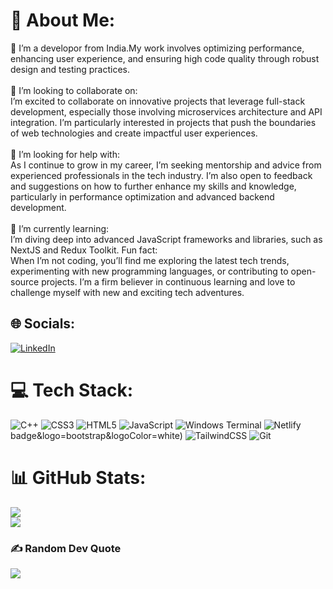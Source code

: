 # 💫 About Me:
🔭 I’m a developor from India.My work involves optimizing performance, enhancing user experience, and ensuring high code quality through robust design and testing practices.<br><br>👯 I’m looking to collaborate on:<br>I’m excited to collaborate on innovative projects that leverage full-stack development, especially those involving microservices architecture and API integration. I’m particularly interested in projects that push the boundaries of web technologies and create impactful user experiences.<br><br>🤝 I’m looking for help with:<br>As I continue to grow in my career, I’m seeking mentorship and advice from experienced professionals in the tech industry. I’m also open to feedback and suggestions on how to further enhance my skills and knowledge, particularly in performance optimization and advanced backend development.<br><br>🌱 I’m currently learning:<br>I’m diving deep into advanced JavaScript frameworks and libraries, such as NextJS and Redux Toolkit. Fun fact:<br>When I’m not coding, you’ll find me exploring the latest tech trends, experimenting with new programming languages, or contributing to open-source projects. I’m a firm believer in continuous learning and love to challenge myself with new and exciting tech adventures.


## 🌐 Socials:
 [![LinkedIn](https://img.shields.io/badge/LinkedIn-%230077B5.svg?logo=linkedin&logoColor=white)]((https://www.linkedin.com/in/priya-darshini-nagar-25648124b)) 

# 💻 Tech Stack:
![C++](https://img.shields.io/badge/c++-%2300599C.svg?style=for-the-badge&logo=c%2B%2B&logoColor=white) ![CSS3](https://img.shields.io/badge/css3-%231572B6.svg?style=for-the-badge&logo=css3&logoColor=white) ![HTML5](https://img.shields.io/badge/html5-%23E34F26.svg?style=for-the-badge&logo=html5&logoColor=white) ![JavaScript](https://img.shields.io/badge/javascript-%23323330.svg?style=for-the-badge&logo=javascript&logoColor=%23F7DF1E) ![Windows Terminal](https://img.shields.io/badge/Windows%20Terminal-%234D4D4D.svg?style=for-the-badge&logo=windows-terminal&logoColor=white) ![Netlify](https://img.shields.io/badge/netlify-%23000000.svg?style=for-the-badge&logo=netlify&logoColor=#00C7B7) badge&logo=bootstrap&logoColor=white)  ![TailwindCSS](https://img.shields.io/badge/tailwindcss-%2338B2AC.svg?style=for-the-badge&logo=tailwind-css&logoColor=white) 
 ![Git](https://img.shields.io/badge/git-%23F05033.svg?style=for-the-badge&logo=git&logoColor=white) 
# 📊 GitHub Stats:
<!--![](https://github-readme-stats.vercel.app/api?username=Priya8333&theme=dark&hide_border=false&include_all_commits=true&count_private=true)<br/> -->
![](https://github-readme-streak-stats.herokuapp.com/?user=Priya8333&theme=dark&hide_border=false)<br/>
![](https://github-readme-stats.vercel.app/api/top-langs/?username=Priya8333&theme=dark&hide_border=false&include_all_commits=true&count_private=true&layout=compact)

<!--## 🏆 GitHub Trophies
![](https://github-profile-trophy.vercel.app/?username=Priya8333&theme=radical&no-frame=false&no-bg=true&margin-w=4) -->

### ✍️ Random Dev Quote
![](https://quotes-github-readme.vercel.app/api?type=horizontal&theme=radical)




<!-- Proudly created with GPRM ( https://gprm.itsvg.in ) -->
<!---
Priya8333/Priya8333 is a ✨ special ✨ repository because its `README.md` (this file) appears on your GitHub profile.
You can click the Preview link to take a look at your changes.
--->
